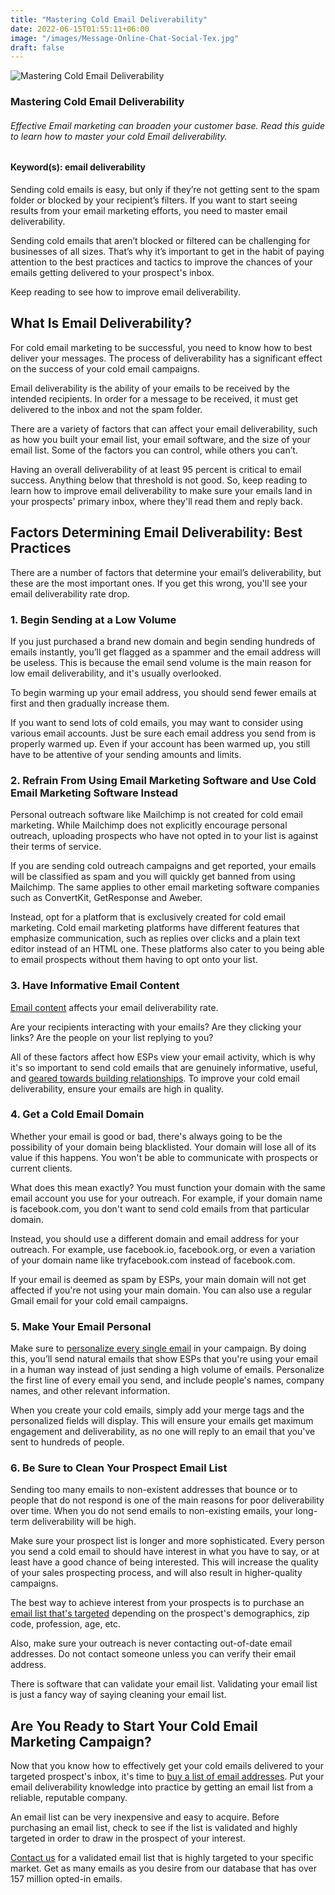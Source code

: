 ```yaml
---
title: "Mastering Cold Email Deliverability"
date: 2022-06-15T01:55:11+06:00
image: "/images/Message-Online-Chat-Social-Tex.jpg"
draft: false
---
```


![Mastering Cold Email Deliverability](/images/email-deliverability.jpeg)
### Mastering Cold Email Deliverability

###### Effective Email marketing can broaden your customer base. Read this guide to learn how to master your cold Email deliverability.

#### Keyword(s): email deliverability

Sending cold emails is easy, but only if they’re not getting sent to the spam folder or blocked by your recipient’s filters. If you want to start seeing results from your email marketing efforts, you need to master email deliverability.

Sending cold emails that aren’t blocked or filtered can be challenging for businesses of all sizes. That’s why it’s important to get in the habit of paying attention to the best practices and tactics to improve the chances of your emails getting delivered to your prospect's inbox.

Keep reading to see how to improve email deliverability.

What Is Email Deliverability?
-----------------------------

For cold email marketing to be successful, you need to know how to best deliver your messages. The process of deliverability has a significant effect on the success of your cold email campaigns.

Email deliverability is the ability of your emails to be received by the intended recipients. In order for a message to be received, it must get delivered to the inbox and not the spam folder.

There are a variety of factors that can affect your email deliverability, such as how you built your email list, your email software, and the size of your email list. Some of the factors you can control, while others you can’t.

Having an overall deliverability of at least 95 percent is critical to email success. Anything below that threshold is not good. So, keep reading to learn how to improve email deliverability to make sure your emails land in your prospects' primary inbox, where they'll read them and reply back.

Factors Determining Email Deliverability: Best Practices
--------------------------------------------------------

There are a number of factors that determine your email’s deliverability, but these are the most important ones. If you get this wrong, you'll see your email deliverability rate drop.

### 1\. Begin Sending at a Low Volume

If you just purchased a brand new domain and begin sending hundreds of emails instantly, you’ll get flagged as a spammer and the email address will be useless. This is because the email send volume is the main reason for low email deliverability, and it's usually overlooked.

To begin warming up your email address, you should send fewer emails at first and then gradually increase them.

If you want to send lots of cold emails, you may want to consider using various email accounts. Just be sure each email address you send from is properly warmed up. Even if your account has been warmed up, you still have to be attentive of your sending amounts and limits.

### 2\. Refrain From Using Email Marketing Software and Use Cold Email Marketing Software Instead

Personal outreach software like Mailchimp is not created for cold email marketing. While Mailchimp does not explicitly encourage personal outreach, uploading prospects who have not opted in to your list is against their terms of service.

If you are sending cold outreach campaigns and get reported, your emails will be classified as spam and you will quickly get banned from using Mailchimp. The same applies to other email marketing software companies such as ConvertKit, GetResponse and Aweber.

Instead, opt for a platform that is exclusively created for cold email marketing. Cold email marketing platforms have different features that emphasize communication, such as replies over clicks and a plain text editor instead of an HTML one. These platforms also cater to you being able to email prospects without them having to opt onto your list.

### 3\. Have Informative Email Content

[Email content](https://www.entrepreneur.com/article/289917) affects your email deliverability rate.

Are your recipients interacting with your emails? Are they clicking your links? Are the people on your list replying to you?

All of these factors affect how ESPs view your email activity, which is why it's so important to send cold emails that are genuinely informative, useful, and [geared towards building relationships](https://www.moneyjournal.com/email-marketing-case-studies/). To improve your cold email deliverability, ensure your emails are high in quality.

### 4\. Get a Cold Email Domain

Whether your email is good or bad, there's always going to be the possibility of your domain being blacklisted. Your domain will lose all of its value if this happens. You won't be able to communicate with prospects or current clients.

What does this mean exactly? You must function your domain with the same email account you use for your outreach. For example, if your domain name is facebook.com, you don't want to send cold emails from that particular domain.

Instead, you should use a different domain and email address for your outreach. For example, use facebook.io, facebook.org, or even a variation of your domain name like tryfacebook.com instead of facebook.com.

If your email is deemed as spam by ESPs, your main domain will not get affected if you're not using your main domain. You can also use a regular Gmail email for your cold email campaigns.

### 5\. Make Your Email Personal

Make sure to [personalize every single email](https://blog.emailzipcode.net/4-ways-to-make-your-email-marketing-content-more-personal) in your campaign. By doing this, you’ll send natural emails that show ESPs that you're using your email in a human way instead of just sending a high volume of emails. Personalize the first line of every email you send, and include people's names, company names, and other relevant information.

When you create your cold emails, simply add your merge tags and the personalized fields will display. This will ensure your emails get maximum engagement and deliverability, as no one will reply to an email that you've sent to hundreds of people.

### 6\. Be Sure to Clean Your Prospect Email List

Sending too many emails to non-existent addresses that bounce or to people that do not respond is one of the main reasons for poor deliverability over time. When you do not send emails to non-existing emails, your long-term deliverability will be high.

Make sure your prospect list is longer and more sophisticated. Every person you send a cold email to should have interest in what you have to say, or at least have a good chance of being interested. This will increase the quality of your sales prospecting process, and will also result in higher-quality campaigns.

The best way to achieve interest from your prospects is to purchase an [email list that's targeted](https://blog.emailzipcode.net/buy-email-lists) depending on the prospect's demographics, zip code, profession, age, etc.

Also, make sure your outreach is never contacting out-of-date email addresses. Do not contact someone unless you can verify their email address.

There is software that can validate your email list. Validating your email list is just a fancy way of saying cleaning your email list.

Are You Ready to Start Your Cold Email Marketing Campaign?
----------------------------------------------------------

Now that you know how to effectively get your cold emails delivered to your targeted prospect's inbox, it's time to [buy a list of email addresses](https://emailzipcode.net/specialty-lists.php). Put your email deliverability knowledge into practice by getting an email list from a reliable, reputable company.

An email list can be very inexpensive and easy to acquire. Before purchasing an email list, check to see if the list is validated and highly targeted in order to draw in the prospect of your interest.

[Contact us](https://emailzipcode.net/contact.php) for a validated email list that is highly targeted to your specific market. Get as many emails as you desire from our database that has over 157 million opted-in emails.